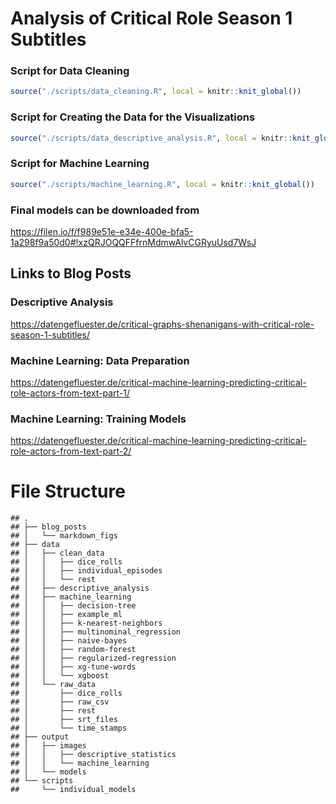 Analysis of Critical Role Season 1 Subtitles
================

### Script for Data Cleaning

``` r
source("./scripts/data_cleaning.R", local = knitr::knit_global())
```

### Script for Creating the Data for the Visualizations

``` r
source("./scripts/data_descriptive_analysis.R", local = knitr::knit_global())
```

### Script for Machine Learning

``` r
source("./scripts/machine_learning.R", local = knitr::knit_global())
```

### Final models can be downloaded from

<https://filen.io/f/f989e51e-e34e-400e-bfa5-1a298f9a50d0#!xzQRJOQQFFfrnMdmwAlvCGRyuUsd7WsJ>

## Links to Blog Posts

### Descriptive Analysis

<https://datengefluester.de/critical-graphs-shenanigans-with-critical-role-season-1-subtitles/>

### Machine Learning: Data Preparation

<https://datengefluester.de/critical-machine-learning-predicting-critical-role-actors-from-text-part-1/>

### Machine Learning: Training Models

<https://datengefluester.de/critical-machine-learning-predicting-critical-role-actors-from-text-part-2/>

# File Structure

    ## .
    ## ├── blog_posts
    ## │   └── markdown_figs
    ## ├── data
    ## │   ├── clean_data
    ## │   │   ├── dice_rolls
    ## │   │   ├── individual_episodes
    ## │   │   └── rest
    ## │   ├── descriptive_analysis
    ## │   ├── machine_learning
    ## │   │   ├── decision-tree
    ## │   │   ├── example_ml
    ## │   │   ├── k-nearest-neighbors
    ## │   │   ├── multinominal_regression
    ## │   │   ├── naive-bayes
    ## │   │   ├── random-forest
    ## │   │   ├── regularized-regression
    ## │   │   ├── xg-tune-words
    ## │   │   └── xgboost
    ## │   └── raw_data
    ## │       ├── dice_rolls
    ## │       ├── raw_csv
    ## │       ├── rest
    ## │       ├── srt_files
    ## │       └── time_stamps
    ## ├── output
    ## │   ├── images
    ## │   │   ├── descriptive_statistics
    ## │   │   └── machine_learning
    ## │   └── models
    ## └── scripts
    ##     └── individual_models

